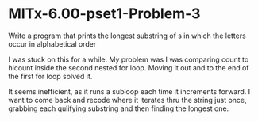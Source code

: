 # MITx-6.00-pset1-Problem-3
Write a program that prints the longest substring of s in which the letters occur in alphabetical order

I was stuck on this for a while.  My problem was I was comparing count to hicount inside the second nested for loop.  Moving it out and to the end of the first for loop solved it.

It seems inefficient, as it runs a subloop each time it increments forward.  I want to come back and recode where it iterates thru the string just once, grabbing each qulifying substring and then finding the longest one.
